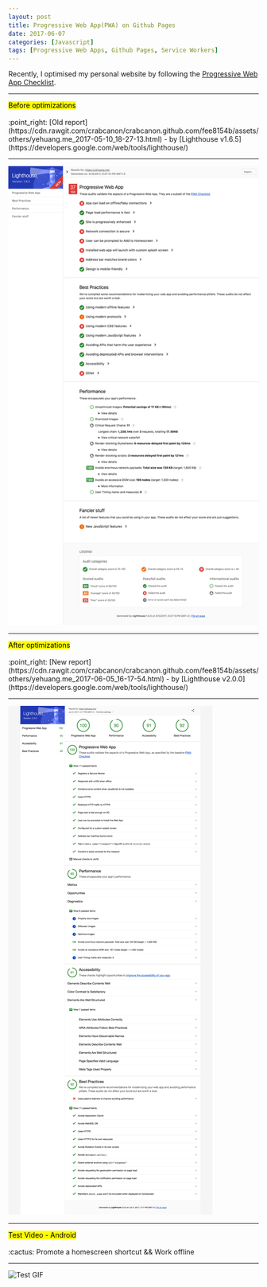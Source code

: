 ```yaml
---
layout: post
title: Progressive Web App(PWA) on Github Pages
date: 2017-06-07
categories: [Javascript]
tags: [Progressive Web Apps, Github Pages, Service Workers]
---
```


Recently, I optimised my personal website by following the [Progressive Web App Checklist](https://developers.google.com/web/progressive-web-apps/checklist).

<hr>
<mark>Before optimizations</mark><br><br>
:point_right: [Old report](https://cdn.rawgit.com/crabcanon/crabcanon.github.com/fee8154b/assets/others/yehuang.me_2017-05-10_18-27-13.html) - by [Lighthouse v1.6.5](https://developers.google.com/web/tools/lighthouse/)
<hr>

<!--<iframe src="https://cdn.rawgit.com/crabcanon/crabcanon.github.com/fee8154b/assets/others/yehuang.me_2017-05-10_18-27-13.html" width="100%" height="800px" frameborder="0" scrolling="yes"></iframe>-->
![Report screenshot - before optimizations](/assets/img/blogs/20170607-01.png)

<hr>
<mark>After optimizations</mark><br><br>
:point_right: [New report](https://cdn.rawgit.com/crabcanon/crabcanon.github.com/fee8154b/assets/others/yehuang.me_2017-06-05_16-17-54.html) - by [Lighthouse v2.0.0](https://developers.google.com/web/tools/lighthouse/)
<hr>

<!--<iframe src="https://cdn.rawgit.com/crabcanon/crabcanon.github.com/fee8154b/assets/others/yehuang.me_2017-06-05_16-17-54.html" width="100%" height="800px" frameborder="0" scrolling="yes"></iframe>-->
![Report screenshot - after optimizations](/assets/img/blogs/20170607-02.png)

<hr>
<mark>Test Video - Android</mark><br><br>
:cactus: Promote a homescreen shortcut && Work offline 
<hr>

![Test GIF](/assets/img/blogs/20170607-03.gif)
